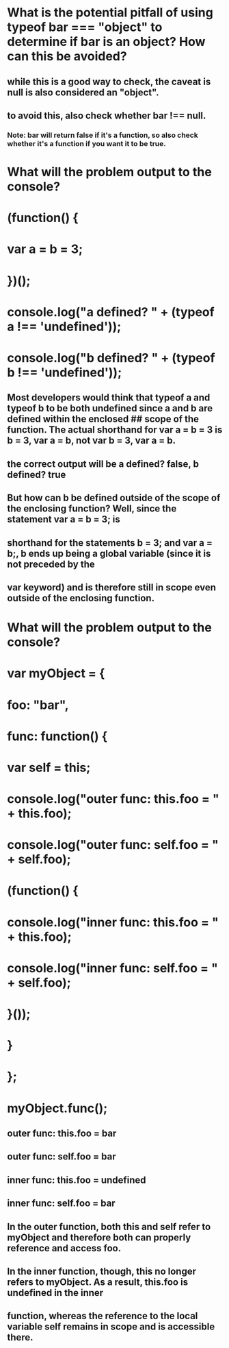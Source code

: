 # What is the potential pitfall of using typeof bar === "object" to determine if bar is an object? How can this be avoided?

## while this is a good way to check, the caveat is null is also considered an "object".
## to avoid this, also check whether bar !== null.
### Note: bar will return false if it's a function, so also check whether it's a function if you want it to be true.

# What will the problem output to the console? 
# (function() {
#   var a = b = 3;
# })();

# console.log("a defined? " + (typeof a !== 'undefined'));
# console.log("b defined? " + (typeof b !== 'undefined'));

## Most developers would think that typeof a and typeof b to be both undefined since a and b are defined within the enclosed ## scope of the function. The actual shorthand for var a = b = 3 is b = 3, var a = b, not var b = 3, var a = b.
## the correct output will be a defined? false, b defined? true

## But how can b be defined outside of the scope of the enclosing function? Well, since the statement var a = b = 3; is 
## shorthand for the statements b = 3; and var a = b;, b ends up being a global variable (since it is not preceded by the 
## var keyword) and is therefore still in scope even outside of the enclosing function.

# What will the problem output to the console?
# var myObject = {
#    foo: "bar",
#    func: function() {
#        var self = this;
#        console.log("outer func:  this.foo = " + this.foo);
#        console.log("outer func:  self.foo = " + self.foo);
#        (function() {
#            console.log("inner func:  this.foo = " + this.foo);
#            console.log("inner func:  self.foo = " + self.foo);
#        }());
#    }
# };
# myObject.func();

## outer func:  this.foo = bar
## outer func:  self.foo = bar
## inner func:  this.foo = undefined
## inner func:  self.foo = bar
## In the outer function, both this and self refer to myObject and therefore both can properly reference and access foo.
## In the inner function, though, this no longer refers to myObject. As a result, this.foo is undefined in the inner 
## function, whereas the reference to the local variable self remains in scope and is accessible there.